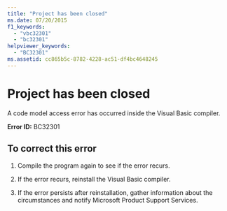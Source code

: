 ```yaml
---
title: "Project has been closed"
ms.date: 07/20/2015
f1_keywords: 
  - "vbc32301"
  - "bc32301"
helpviewer_keywords: 
  - "BC32301"
ms.assetid: cc865b5c-8782-4228-ac51-df4bc4648245
---
```

# Project has been closed
A code model access error has occurred inside the Visual Basic compiler.  
  
 **Error ID:** BC32301  
  
## To correct this error  
  
1. Compile the program again to see if the error recurs.  
  
2. If the error recurs, reinstall the Visual Basic compiler.  
  
3. If the error persists after reinstallation, gather information about the circumstances and notify Microsoft Product Support Services.  
